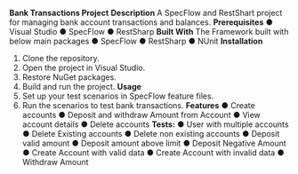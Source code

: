 **Bank Transactions Project**
**Description**
A SpecFlow and RestShart project for managing bank account transactions and balances.
**Prerequisites**
●	Visual Studio
●	SpecFlow
●	RestSharp
**Built With**
The Framework built with below main packages
●	SpecFlow
●	RestSharp
●	NUnit
**Installation**
1.	Clone the repository.
2.	Open the project in Visual Studio.
3.	Restore NuGet packages.
4.	Build and run the project.
**Usage**
1.	Set up your test scenarios in SpecFlow feature files.
2.	Run the scenarios to test bank transactions.
**Features**
●	Create accounts
●	Deposit and withdraw Amount from Account
●	View account details
●	Delete accounts
**Tests:**
●	User with multiple accounts
●	Delete Existing accounts
●	Delete non existing accounts
●	Deposit valid amount
●	Deposit amount above limit
●	 Deposit Negative Amount
●	Create Account with valid data
●	Create Account with invalid data
●	Withdraw Amount

